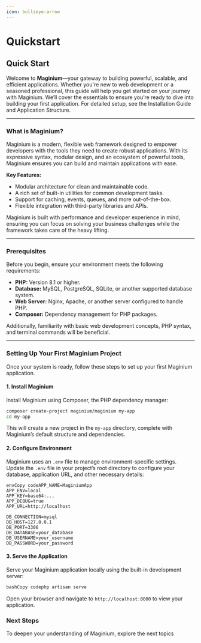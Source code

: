 ```yaml
---
icon: bullseye-arrow
---
```


# Quickstart

## Quick Start

Welcome to **Maginium**—your gateway to building powerful, scalable, and efficient applications. Whether you're new to web development or a seasoned
professional, this guide will help you get started on your journey with Maginium. We’ll cover the essentials to ensure you’re ready to dive into
building your first application. For detailed setup, see the Installation Guide and Application Structure.

---

### What is Maginium?

Maginium is a modern, flexible web framework designed to empower developers with the tools they need to create robust applications. With its
expressive syntax, modular design, and an ecosystem of powerful tools, Maginium ensures you can build and maintain applications with ease.

**Key Features:**

- Modular architecture for clean and maintainable code.
- A rich set of built-in utilities for common development tasks.
- Support for caching, events, queues, and more out-of-the-box.
- Flexible integration with third-party libraries and APIs.

Maginium is built with performance and developer experience in mind, ensuring you can focus on solving your business challenges while the framework
takes care of the heavy lifting.

---

### Prerequisites

Before you begin, ensure your environment meets the following requirements:

- **PHP:** Version 8.1 or higher.
- **Database:** MySQL, PostgreSQL, SQLite, or another supported database system.
- **Web Server:** Nginx, Apache, or another server configured to handle PHP.
- **Composer:** Dependency management for PHP packages.

Additionally, familiarity with basic web development concepts, PHP syntax, and terminal commands will be beneficial.

---

### Setting Up Your First Maginium Project

Once your system is ready, follow these steps to set up your first Maginium application.

#### 1. Install Maginium

Install Maginium using Composer, the PHP dependency manager:

```bash
composer create-project maginium/maginium my-app
cd my-app
```

This will create a new project in the `my-app` directory, complete with Maginium’s default structure and dependencies.

#### 2. Configure Environment

Maginium uses an `.env` file to manage environment-specific settings. Update the `.env` file in your project’s root directory to configure your
database, application URL, and other necessary details:

```env
envCopy codeAPP_NAME=MaginiumApp
APP_ENV=local
APP_KEY=base64:...
APP_DEBUG=true
APP_URL=http://localhost

DB_CONNECTION=mysql
DB_HOST=127.0.0.1
DB_PORT=3306
DB_DATABASE=your_database
DB_USERNAME=your_username
DB_PASSWORD=your_password
```

#### 3. Serve the Application

Serve your Maginium application locally using the built-in development server:

```bash
bashCopy codephp artisan serve
```

Open your browser and navigate to `http://localhost:8000` to view your application.

### Next Steps

To deepen your understanding of Maginium, explore the next topics
